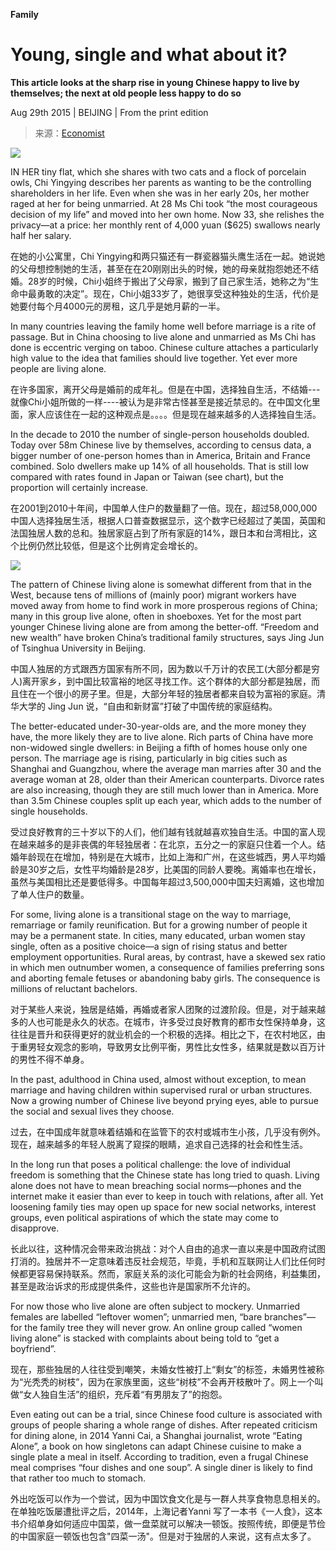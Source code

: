 **Family**

Young, single and what about it?
===
**This article looks at the sharp rise in young Chinese happy to live by themselves; the next at old people less happy to do so**

Aug 29th 2015 | BEIJING | From the print edition

>来源：[Economist](http://www.economist.com/news/china/21662592-article-looks-sharp-rise-young-chinese-happy-live-themselves-next-old)



![](http://cdn.static-economist.com/sites/default/files/imagecache/full-width/images/print-edition/20150829_CND001_0.jpg)

IN HER tiny flat, which she shares with two cats and a flock of porcelain owls, Chi Yingying describes her parents as wanting to be the controlling shareholders in her life. Even when she was in her early 20s, her mother raged at her for being unmarried. At 28 Ms Chi took “the most courageous decision of my life” and moved into her own home. Now 33, she relishes the privacy—at a price: her monthly rent of 4,000 yuan ($625) swallows nearly half her salary. 

在她的小公寓里，Chi Yingying和两只猫还有一群瓷器猫头鹰生活在一起。她说她的父母想控制她的生活，甚至在在20刚刚出头的时候，她的母亲就抱怨她还不结婚。28岁的时候，Chi小姐终于搬出了父母家，搬到了自己家生活，她称之为“生命中最勇敢的决定”。现在，Chi小姐33岁了，她很享受这种独处的生活，代价是她要付每个月4000元的房租，这几乎是她月薪的一半。


In many countries leaving the family home well before marriage is a rite of passage. But in China choosing to live alone and unmarried as Ms Chi has done is eccentric verging on taboo. Chinese culture attaches a particularly high value to the idea that families should live together. Yet ever more people are living alone.

在许多国家，离开父母是婚前的成年礼。但是在中国，选择独自生活，不结婚---就像Chi小姐所做的一样----被认为是非常古怪甚至是接近禁忌的。在中国文化里面，家人应该住在一起的这种观点是。。。。但是现在越来越多的人选择独自生活。

In the decade to 2010 the number of single-person households doubled. Today over 58m Chinese live by themselves, according to census data, a bigger number of one-person homes than in America, Britain and France combined. Solo dwellers make up 14% of all households. That is still low compared with rates found in Japan or Taiwan (see chart), but the proportion will certainly increase.  

在2001到2010十年间，中国单人住户的数量翻了一倍。现在，超过58,000,000中国人选择独居生活，根据人口普查数据显示，这个数字已经超过了美国，英国和法国独居人数的总和。独居家庭占到了所有家庭的14%，跟日本和台湾相比，这个比例仍然比较低，但是这个比例肯定会增长的。

![](http://cdn.static-economist.com/sites/default/files/imagecache/original-size/images/print-edition/20150829_CNC202.png)

The pattern of Chinese living alone is somewhat different from that in the West, because tens of millions of (mainly poor) migrant workers have moved away from home to find work in more prosperous regions of China; many in this group live alone, often in shoeboxes. Yet for the most part younger Chinese living alone are from among the better-off. “Freedom and new wealth” have broken China’s traditional family structures, says Jing Jun of Tsinghua University in Beijing.

中国人独居的方式跟西方国家有所不同，因为数以千万计的农民工(大部分都是穷人)离开家乡，到中国比较富裕的地区寻找工作。这个群体的大部分都是独居，而且住在一个很小的房子里。但是，大部分年轻的独居者都来自较为富裕的家庭。清华大学的 Jing Jun 说，“自由和新财富”打破了中国传统的家庭结构。

The better-educated under-30-year-olds are, and the more money they have, the more likely they are to live alone. Rich parts of China have more non-widowed single dwellers: in Beijing a fifth of homes house only one person. The marriage age is rising, particularly in big cities such as Shanghai and Guangzhou, where the average man marries after 30 and the average woman at 28, older than their American counterparts. Divorce rates are also increasing, though they are still much lower than in America. More than 3.5m Chinese couples split up each year, which adds to the number of single households.

受过良好教育的三十岁以下的人们，他们越有钱就越喜欢独自生活。中国的富人现在越来越多的是非丧偶的年轻独居者：在北京，五分之一的家庭只住着一个人。结婚年龄现在在增加，特别是在大城市，比如上海和广州，在这些城西，男人平均婚龄是30岁之后，女性平均婚龄是28岁，比美国的同龄人要晚。离婚率也在增长，虽然与美国相比还是要低得多。中国每年超过3,500,000中国夫妇离婚，这也增加了单人住户的数量。

For some, living alone is a transitional stage on the way to marriage, remarriage or family reunification. But for a growing number of people it may be a permanent state. In cities, many educated, urban women stay single, often as a positive choice—a sign of rising status and better employment opportunities. Rural areas, by contrast, have a skewed sex ratio in which men outnumber women, a consequence of families preferring sons and aborting female fetuses or abandoning baby girls. The consequence is millions of reluctant bachelors.

对于某些人来说，独居是结婚，再婚或者家人团聚的过渡阶段。但是，对于越来越多的人也可能是永久的状态。在城市，许多受过良好教育的都市女性保持单身，这往往是晋升和获得更好的就业机会的一个积极的选择。相比之下，在农村地区，由于重男轻女观念的影响，导致男女比例平衡，男性比女性多，结果就是数以百万计的男性不得不单身。

In the past, adulthood in China used, almost without exception, to mean marriage and having children within supervised rural or urban structures. Now a growing number of Chinese live beyond prying eyes, able to pursue the social and sexual lives they choose.

过去，在中国成年就意味着结婚和在监管下的农村或城市生小孩，几乎没有例外。现在，越来越多的年轻人脱离了窥探的眼睛，追求自己选择的社会和性生活。

In the long run that poses a political challenge: the love of individual freedom is something that the Chinese state has long tried to quash. Living alone does not have to mean breaching social norms—phones and the internet make it easier than ever to keep in touch with relations, after all. Yet loosening family ties may open up space for new social networks, interest groups, even political aspirations of which the state may come to disapprove.

长此以往，这种情况会带来政治挑战：对个人自由的追求一直以来是中国政府试图打消的。独居并不一定意味着违反社会规范，毕竟，手机和互联网让人们比任何时候都更容易保持联系。然而，家庭关系的淡化可能会为新的社会网络，利益集团，甚至是政治诉求的形成提供条件，这些也许是国家所不允许的。

For now those who live alone are often subject to mockery. Unmarried females are labelled “leftover women”; unmarried men, “bare branches”—for the family tree they will never grow. An online group called “women living alone” is stacked with complaints about being told to “get a boyfriend”.

现在，那些独居的人往往受到嘲笑，未婚女性被打上“剩女”的标签，未婚男性被称为“光秃秃的树枝”，因为在家族里面，这些“树枝”不会再开枝散叶了。网上一个叫做“女人独自生活”的组织，充斥着“有男朋友了”的抱怨。

Even eating out can be a trial, since Chinese food culture is associated with groups of people sharing a whole range of dishes. After repeated criticism for dining alone, in 2014 Yanni Cai, a Shanghai journalist, wrote “Eating Alone”, a book on how singletons can adapt Chinese cuisine to make a single plate a meal in itself. According to tradition, even a frugal Chinese meal comprises “four dishes and one soup”. A single diner is likely to find that rather too much to stomach.

外出吃饭可以作为一个尝试，因为中国饮食文化是与一群人共享食物息息相关的。在单独吃饭屡遭批评之后，2014年，上海记者Yanni 写了一本书《一人食》，这本书介绍单身如何适应中国菜，做一盘菜就可以解决一顿饭。按照传统，即便是节俭的中国家庭一顿饭也包含"四菜一汤"。但是对于独居的人来说，这有点太多了。





